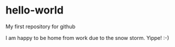 # hello-world
My first repository for github

I am happy to be home from work due to the snow storm.  Yippe!  :-)
